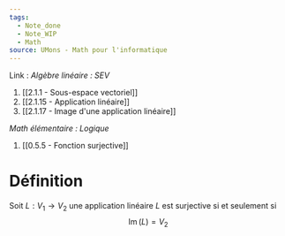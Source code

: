 ```yaml
---
tags:
  - Note_done
  - Note_WIP
  - Math
source: UMons - Math pour l'informatique
---
```


Link :
_Algèbre linéaire : SEV_
1. [[2.1.1 - Sous-espace vectoriel]]
2. [[2.1.15 - Application linéaire]]
3. [[2.1.17 - Image d'une application linéaire]]

_Math élémentaire : Logique_
1. [[0.5.5 - Fonction surjective]]
# Définition
Soit $L:V_1\to V_2$ une application linéaire 
$L$ est surjective si et seulement si $$\operatorname{Im}(L)=V_2$$